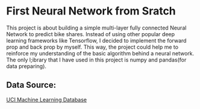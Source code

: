 # First Neural Network from Sratch 
This project is about building a simple multi-layer fully connected Neural Network to predict bike shares. Instead of using other popular deep learning frameworks like Tensorflow, I decided to implement the forward prop and back prop by myself. This way, the project could help me to reinforce my understanding of the basic algorithm behind a neural network. The only l;ibrary that I have used in this project is numpy and pandas(for data preparing). 
## Data Source:
[UCI Machine Learning Database](https://archive.ics.uci.edu/ml/datasets/Bike+Sharing+Dataset)
